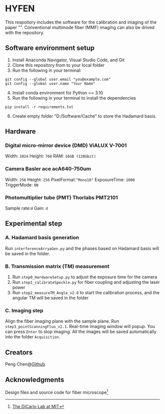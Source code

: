 # HYFEN
This respoitory includes the software for the calibration and imaging of the paper "". Conventional multimode fiber (MMF) imaging can also be drived with the repository.

## Software environment setup
1. Install Anaconda Navigator, Visual Studio Code, and Git
2. Clone this repository from to your local folder
3. Run the following in your terminal:
```
git config --global user.email "you@example.com"
git config --global user.name "Your Name"
```
4.  Install conda environment for Python == 3.10 
5.  Run the following in your terminal to install the dependencies
```
pip install -r requirements.txt
``` 
6. Create empty folder "D:/Software/Cache" to store the Hadamard basis.

## Hardware
### Digital micro-mirror device (DMD) ViALUX V-7001
Width: `1024` Height: `768` RAM: `16GB (128Gbit)` 
### Camera Basler ace acA640-750um
Width: `256`
Height: `256`
PixelFormat:`"Mono10"`
ExposureTime: `1000`
TriggerMode: `ON`
### Photomultiplier tube (PMT) Thorlabs PMT2101
Sample rate:`d`
Gain: `d`

## Experimental step
### A. Hadamard basis generation
Run `interferenceArryaGen.py` and the phases based on Hadamard basis will be saved in the folder.
### B. Transmission matrix (TM) measurement
1. Run `step0_HardwareSetup.py` to adjust the exposure time for the camera
2. Run `step1_calibrateSpeckle.py` for fiber coupling and adjusting the laser power
3. Run `step2_measureTM_Angle_v2.0` to start the calibration process, and the angular TM will be saved in the folder
### C. Imaging step
Align the fiber imaging plane with the sample plane. Run `step3_pointScanningFluo_v2.1`. Real-time imaging window will popup. You can press `Enter` to stop imaging. All the images will be saved automatically into the folder `Acquisition`.

## Creators
Peng Chen@[Github](https://github.com/RealBrandonChen)
## Acknowledgments
Design files and source code for fiber microscope[^1]
[^1]: [The DiCarlo Lab at MIT](https://github.com/dicarlolab)
